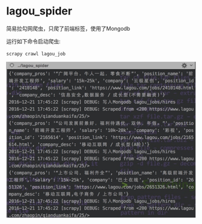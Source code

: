 # lagou_spider
简易拉勾网爬虫，只爬了前端标签，使用了Mongodb

运行如下命令启动爬虫:

`
scrapy crawl lagou_job
`

![爬取示例](https://github.com/libertyAlone/lagou_spider/blob/master/jietu.jpg)
